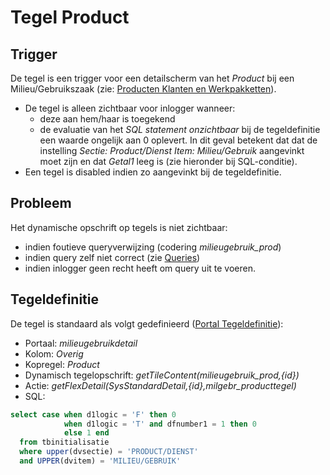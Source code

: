 # Tegel Product

## Trigger

De tegel is een trigger voor een detailscherm van het _Product_ bij een Milieu/Gebruikszaak (zie: [Producten Klanten en Werkpakketten](/docs/instellen_inrichten/producten_klanten_werkpakketten.md)).

- De tegel is alleen zichtbaar voor inlogger wanneer:
  - deze aan hem/haar is toegekend
  - de evaluatie van het _SQL statement onzichtbaar_ bij de tegeldefinitie een waarde ongelijk aan 0 oplevert. In dit geval betekent dat dat de instelling _Sectie: Product/Dienst Item: Milieu/Gebruik_ aangevinkt moet zijn en dat _Getal1_ leeg is (zie hieronder bij SQL-conditie).
- Een tegel is disabled indien zo aangevinkt bij de tegeldefinitie.

## Probleem

Het dynamische opschrift op tegels is niet zichtbaar:

- indien foutieve queryverwijzing (codering _milieugebruik_prod_)
- indien query zelf niet correct (zie [Queries](/docs/instellen_inrichten/queries.md))
- indien inlogger geen recht heeft om query uit te voeren.

## Tegeldefinitie

De tegel is standaard als volgt gedefinieerd ([Portal Tegeldefinitie](/docs/instellen_inrichten/portaldefinitie/portal_tegel.md)):

- Portaal: _milieugebruikdetail_
- Kolom: _Overig_
- Kopregel: _Product_
- Dynamisch tegelopschrift: _getTileContent(milieugebruik_prod,{id})_
- Actie: _getFlexDetail(SysStandardDetail,{id},milgebr_producttegel)_
- SQL:

```sql
select case when d1logic = 'F' then 0
            when d1logic = 'T' and dfnumber1 = 1 then 0
            else 1 end
  from tbinitialisatie
  where upper(dvsectie) = 'PRODUCT/DIENST'
  and UPPER(dvitem) = 'MILIEU/GEBRUIK'
```
